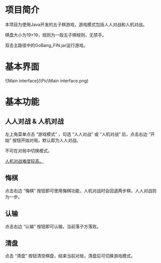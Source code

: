 # 项目简介

本项目为使用Java开发的五子棋游戏，游戏模式包括人人对战和人机对战。

棋盘大小为19×19，规则为一般五子棋规则，无禁手。

双击主路径中的GoBang_FIN.jar运行游戏。



# 基本界面

![Main interface](\Pic\Main interface.png)



# 基本功能

## 人人对战 & 人机对战

左上角菜单点击 “游戏模式” ，勾选 “人人对战” 或 “人机对战” 后，点击右边 “开始” 按钮开始对局，默认即为人人对战。

不可在对局中切换模式。

<u>人机对战难度较高。</u>



## 悔棋

点击右边 “悔棋” 按钮即可使用悔棋功能，人机对战时会回退两步棋，人人对战则为一步。



## 认输

点击右边 “认输” 按钮即可认输，当前落子方落败。



## 清盘

点击 “清盘” 按钮清空棋盘，结束当前对局，清盘后可切换游戏模式。

